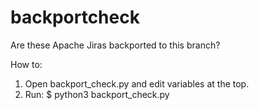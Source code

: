 # backportcheck
Are these Apache Jiras backported to this branch?

How to:
1. Open backport_check.py and edit variables at the top.
2. Run: $ python3 backport_check.py